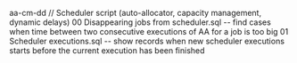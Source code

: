 aa-cm-dd	// Scheduler script (auto-allocator, capacity management, dynamic delays) 
	00 Disappearing jobs from scheduler.sql
		-- find cases when time between two consecutive executions of AA for a job is too big
	01 Scheduler executions.sql
		-- show records when new scheduler executions starts before the current execution has been finished
	